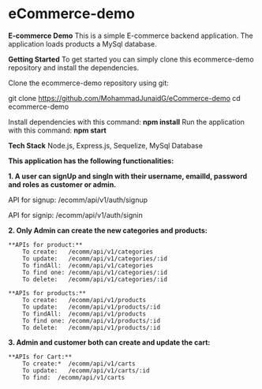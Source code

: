 # eCommerce-demo

**E-commerce Demo**
This is a simple E-commerce backend application. The application loads products a MySql database. 

**Getting Started**
To get started you can simply clone this ecommerce-demo repository and install the dependencies.


Clone the ecommerce-demo repository using git:

git clone https://github.com/MohammadJunaidG/eCommerce-demo
cd ecommerce-demo

Install dependencies with this command: **npm install**
Run the application with this command:  **npm start**

**Tech Stack**
Node.js,
Express.js,
Sequelize,
MySql Database

**This application has the following functionalities:**

**1. A user can signUp and singIn with their username, emailId, password and roles as customer or admin.**
  
   API for signup: /ecomm/api/v1/auth/signup

  API for signip: /ecomm/api/v1/auth/signin

**2. Only Admin can create the new categories and products:**

    **APIs for product:**
        To create:   /ecomm/api/v1/categories
        To update:   /ecomm/api/v1/categories/:id
        To findAll:  /ecomm/api/v1/categories
        To find one: /ecomm/api/v1/categories/:id
        To delete:   /ecomm/api/v1/categories/:id
    
    **APIs for products:**
        To create:   /ecomm/api/v1/products
        To update:   /ecomm/api/v1/products/:id
        To findAll:  /ecomm/api/v1/products
        To find one: /ecomm/api/v1/products/:id
        To delete:   /ecomm/api/v1/products/:id

**3. Admin and customer both can create and update the cart:**

    **APIs for Cart:**
        To create:*  /ecomm/api/v1/carts
        To update:   /ecomm/api/v1/carts/:id
        To find:  /ecomm/api/v1/carts
